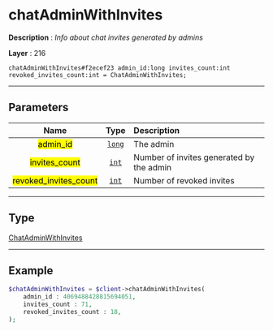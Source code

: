 # chatAdminWithInvites

**Description** : *Info about chat invites generated by admins*

**Layer** : 216

```tl
chatAdminWithInvites#f2ecef23 admin_id:long invites_count:int revoked_invites_count:int = ChatAdminWithInvites;
```

---

## Parameters

| Name | Type | Description |
| :---: | :---: | :--- |
| <mark>admin_id</mark> | [`long`](type/long) | The admin |
| <mark>invites_count</mark> | [`int`](type/int) | Number of invites generated by the admin |
| <mark>revoked_invites_count</mark> | [`int`](type/int) | Number of revoked invites |

---

## Type

[ChatAdminWithInvites](type/ChatAdminWithInvites)

---

## Example

```php
$chatAdminWithInvites = $client->chatAdminWithInvites(
	admin_id : 4069488428815694051,
	invites_count : 71,
	revoked_invites_count : 18,
);
```